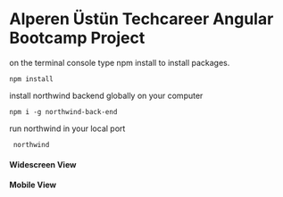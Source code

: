 # Alperen Üstün Techcareer Angular Bootcamp Project

on the terminal console type npm install to install packages.

    npm install
    
install northwind backend globally on your computer

    npm i -g northwind-back-end  
    
run northwind in your local port
     
     northwind
    
#### Widescreen View


#### Mobile View



